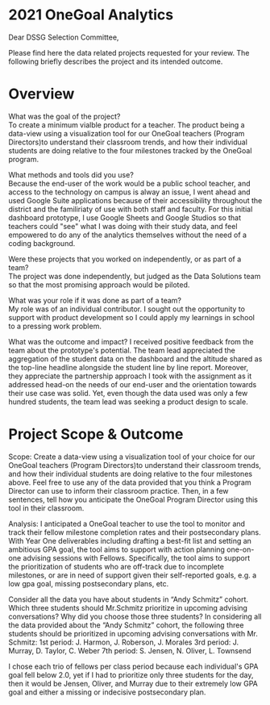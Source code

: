# 2021 OneGoal Analytics

Dear DSSG Selection Committee,

Please find here the data related projects requested for your review.  The following briefly describes the project and its intended outcome.

# Overview

What was the goal of the project?  
To create a minimum vialble product for a teacher.  The product being a data-view using a visualization tool for our OneGoal teachers (Program Directors)to understand their classroom trends, and how their individual students are doing relative to the four milestones tracked by the OneGoal program.

What methods and tools did you use?  
Because the end-user of the work would be a public school teacher, and access to the technology on campus is alway an issue, I went ahead and used Google Suite applications because of their accessibility throughout the district and the familiriaty of use with both staff and faculty.  For this initial dashboard prototype, I use Google Sheets and Google Studios so that teachers could "see" what I was doing with their study data, and feel empowered to do any of the analytics themselves without the need of a coding background. 

Were these projects that you worked on independently, or as part of a team?  
The project was done independently, but judged as the Data Solutions team so that the most promising approach would be piloted.  

What was your role if it was done as part of a team?  
My role was of an individual contributor.  I sought out the opportunity to support with product development so I could apply my learnings in school to a pressing work problem.  

What was the outcome and impact?
I received positive feedback from the team about the prototype's potential. The team lead appreciated the aggregation of the student data on the dashboard and the altitude shared as the top-line headline alongside the student line by line report.  Moreover, they appreciate the partnership approach I took with the assignment as it addressed head-on the needs of our end-user and the orientation towards their use case was solid.  Yet, even though the data used was only a few hundred students, the team lead was seeking a product design to scale. 



# Project Scope & Outcome

Scope:  Create a data-view using a visualization tool of your choice for our OneGoal teachers (Program Directors)to understand their classroom trends, and how their individual students are doing relative to the four milestones above. Feel free to use any of the data provided that you think a Program Director can use to
inform their classroom practice.  Then, in a few sentences, tell how you anticipate the OneGoal Program Director using this tool in their classroom.

Analysis:  I anticipated a OneGoal teacher to use the tool to monitor and track their fellow milestone completion rates and their postsecondary plans.  With Year One deliverables including drafting a best-fit list and setting an ambitious GPA goal, the tool aims to support with action planning one-on-one advising sessions with Fellows.  Specifically, the tool aims to support the prioritization of students who are off-track due to incomplete milestones, or are in need of support given their self-reported goals, e.g. a low gpa goal, missing postsecondary plans, etc.  

Consider all the data you have about students in “Andy Schmitz” cohort. Which three students should Mr.Schmitz prioritize in upcoming advising conversations? Why did you choose those three students?
In considering all the data provided about the “Andy Schmitz” cohort, the following three students should be prioritized in upcoming advising conversations with Mr. Schmitz:
1st period: J. Harmon, J. Roberson, J. Morales
3rd period: J. Murray, D. Taylor, C. Weber
7th period: S. Jensen, N. Oliver, L. Townsend

I chose each trio of fellows per class period because each individual's GPA goal fell below 2.0, yet if I had to prioritize only three students for the day, then it would be Jensen, Oliver, and Murray due to their extremely low GPA goal and either a missing or indecisive postsecondary plan.


